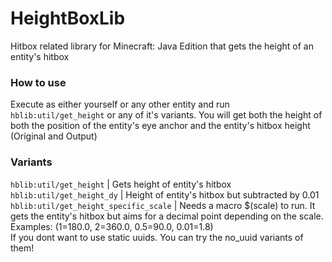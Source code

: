 # HeightBoxLib
 Hitbox related library for Minecraft: Java Edition that gets the height of an entity's hitbox

### How to use
 Execute as either yourself or any other entity and run `hblib:util/get_height` or any of it's variants.
 You will get both the height of both the position of the entity's eye anchor and the entity's hitbox height (Original and Output)

 ### Variants
 `hblib:util/get_height` | Gets height of entity's hitbox\
 `hblib:util/get_height_dy` | Height of entity's hitbox but subtracted by 0.01\
 `hblib:util/get_height_specific_scale` | Needs a macro $(scale) to run. It gets the entity's hitbox but aims for a decimal point depending on the scale. Examples: (1=180.0, 2=360.0, 0.5=90.0, 0.01=1.8)\
If you dont want to use static uuids. You can try the no_uuid variants of them!
